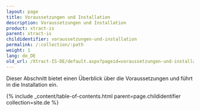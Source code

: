 ```yaml
---
layout: page
title: Voraussetzungen und Installation
description: Voraussetzungen und Installation
product: xtract-is
parent: xtract-is
childidentifier: voraussetzungen-und-installation
permalink: /:collection/:path
weight: 1
lang: de_DE
old_url: /Xtract-IS-DE/default.aspx?pageid=voraussetzungen-und-installation
---
```


Dieser Abschnitt bietet einen Überblick über die Voraussetzungen und führt in die Installation ein.

{% include _content/table-of-contents.html parent=page.childidentifier collection=site.de %}